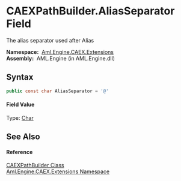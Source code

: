 CAEXPathBuilder.AliasSeparator Field
====================================
The alias separator used after Alias

  **Namespace:**  [Aml.Engine.CAEX.Extensions][1]  
  **Assembly:**  AML.Engine (in AML.Engine.dll)

Syntax
------

```csharp
public const char AliasSeparator = '@'
```

#### Field Value
Type: [Char][2]

See Also
--------

#### Reference
[CAEXPathBuilder Class][3]  
[Aml.Engine.CAEX.Extensions Namespace][1]  

[1]: ../README.md
[2]: https://docs.microsoft.com/dotnet/api/system.char
[3]: README.md
[4]: https://www.automationml.org
[5]: ../../icons/logoShade.png